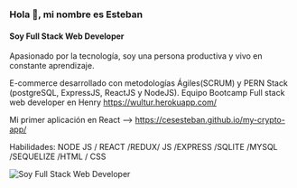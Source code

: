 ### Hola 👋, mi nombre es Esteban
#### Soy Full Stack Web Developer

Apasionado por la tecnología, soy una persona productiva y vivo en constante aprendizaje.

E-commerce desarrollado con metodologías Ágiles(SCRUM) y PERN Stack (postgreSQL, ExpressJS, ReactJS y NodeJS).
Equipo Bootcamp Full stack web developer en Henry
https://wultur.herokuapp.com/

Mi primer aplicación en React --> https://cesesteban.github.io/my-crypto-app/

Habilidades: NODE JS / REACT /REDUX/ JS /EXPRESS /SQLITE /MYSQL /SEQUELIZE  /HTML / CSS

![Soy Full Stack Web Developer](https://www.nasihatler.com/wp-content/uploads/2019/09/Nasihatler-Telefon-Arkaplan-Hd-052.jpg)

